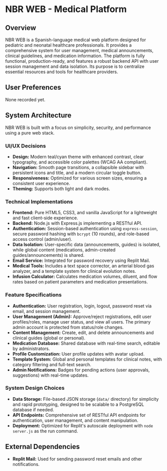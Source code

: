 # NBR WEB - Medical Platform

## Overview
NBR WEB is a Spanish-language medical web platform designed for pediatric and neonatal healthcare professionals. It provides a comprehensive system for user management, medical announcements, clinical guidelines, and medication information. The platform is fully functional, production-ready, and features a robust backend API with user session management and data isolation. Its purpose is to centralize essential resources and tools for healthcare providers.

## User Preferences
None recorded yet.

## System Architecture
NBR WEB is built with a focus on simplicity, security, and performance using a pure web stack.

### UI/UX Decisions
- **Design:** Modern teal/cyan theme with enhanced contrast, clear typography, and accessible color palettes (WCAG AA compliant).
- **Navigation:** Smooth page transitions, a collapsible sidebar with persistent icons and title, and a modern circular toggle button.
- **Responsiveness:** Optimized for various screen sizes, ensuring a consistent user experience.
- **Theming:** Supports both light and dark modes.

### Technical Implementations
- **Frontend:** Pure HTML5, CSS3, and vanilla JavaScript for a lightweight and fast client-side experience.
- **Backend:** Node.js with Express.js implementing a RESTful API.
- **Authentication:** Session-based authentication using `express-session`, secure password hashing with `bcrypt` (10 rounds), and role-based access control (admin/user).
- **Data Isolation:** User-specific data (announcements, guides) is isolated, while global content (medications, admin-created guides/announcements) is shared.
- **Email Service:** Integrated for password recovery using Replit Mail.
- **Medical Tools:** Includes a text space corrector, an arterial blood gas analyzer, and a template system for clinical evolution notes.
- **Infusion Calculator:** Calculates medication volumes, diluent, and flow rates based on patient parameters and medication presentations.

### Feature Specifications
- **Authentication:** User registration, login, logout, password reset via email, and session management.
- **User Management (Admin):** Approve/reject registrations, edit user profiles/roles, manage user status, and view all users. The primary admin account is protected from status/role changes.
- **Content Management:** Create, edit, and delete announcements and clinical guides (global or personal).
- **Medication Database:** Shared database with real-time search, editable by administrators.
- **Profile Customization:** User profile updates with avatar upload.
- **Template System:** Global and personal templates for clinical notes, with category filtering and full-text search.
- **Admin Notifications:** Badges for pending actions (user approvals, suggestions) with real-time updates.

### System Design Choices
- **Data Storage:** File-based JSON storage (`data/` directory) for simplicity and rapid prototyping, designed to be scalable to a PostgreSQL database if needed.
- **API Endpoints:** Comprehensive set of RESTful API endpoints for authentication, user management, and content manipulation.
- **Deployment:** Optimized for Replit's autoscale deployment with `node server.js` as the run command.

## External Dependencies
- **Replit Mail:** Used for sending password reset emails and other notifications.